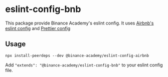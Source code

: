 # eslint-config-bnb

This package provide Binance Academy's eslint config. It uses [Airbnb's eslint config](https://www.npmjs.com/package/eslint-config-airbnb) and [Prettier config](https://github.com/prettier/eslint-config-prettier)

## Usage

```
npx install-peerdeps --dev @binance-academy/eslint-config-airbnb
```

Add `"extends": "@binance-academy/eslint-config-bnb"` to your eslint config file.

